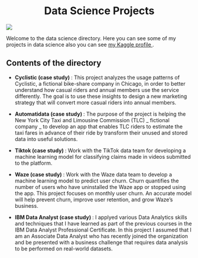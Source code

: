 <h1 align=center> Data Science Projects </h1>
<img src="https://th.bing.com/th/id/R.414b6e8ea82325b4eed79bb5b4a2b840?rik=7RTsAy%2f8VE2XTg&riu=http%3a%2f%2fwww.digitalvidya.com%2fwp-content%2fuploads%2f2017%2f04%2fData_Science_projects-1170x630.jpg&ehk=moj3ApS1VbZCH51LoLy8coIvENZzS7uPiD%2bc3X0FBN0%3d&risl=&pid=ImgRaw&r=0">

Welcome to the data science directory. Here you can see some of my projects in data science also you can see <a href=https://www.kaggle.com/mohammedmustafa648> my Kaggle profile  </a>.

## Contents of the directory
- <strong> Cyclistic (case study) </strong>: This project analyzes the usage patterns of Cyclistic, a fictional bike-share company in Chicago, in order to better understand how casual riders and annual members use the service differently. The goal is to use these insights to design a new marketing strategy that will convert more casual riders into annual members.

- <strong> Automatidata (case study) </strong>: The purpose of the project is helping the New York City Taxi and Limousine Commission (TLC) _ fictional company _ to develop an app that enables TLC riders to estimate the taxi fares in advance of their ride by transform their unused and stored data into useful solutions.

- <strong> Tiktok (case study) </strong>: Work with the TikTok data team for developing a machine learning model for classifying claims made in videos submitted to the platform.

- <strong> Waze (case study) </strong>: Work with the Waze data team to develop a machine learning model to predict user churn. Churn quantifies the number of users who have uninstalled the Waze app or stopped using the app. This project focuses on monthly user churn. An accurate model will help prevent churn, improve user retention, and grow Waze’s business.

- <strong> IBM Data Analyst (case study) </strong>: I applyed various Data Analytics skills and techniques that I have learned as part of the previous courses in the IBM Data Analyst Professional Certificate. In this project I assumed that I am an Associate Data Analyst who has recently joined the organization and be presented with a business challenge that requires data analysis to be performed on real-world datasets.  
